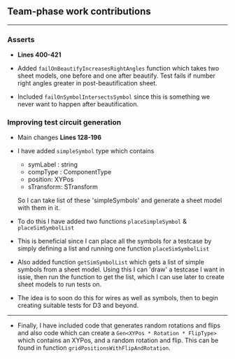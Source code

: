  ## Team-phase work contributions

 ---------------------

 ### Asserts

 - **Lines 400-421**
  - Added `failOnBeautifyIncreasesRightAngles` function which takes two sheet models, one before and one after beautify. Test fails if number right angles greater in post-beautification sheet.

 - Included `failOnSymbolIntersectsSymbol` since this is something we never want to happen after beautification.

 ### Improving test circuit generation

  - Main changes **Lines 128-196**

  - I have added `simpleSymbol` type which contains

    -   symLabel : string
    -   compType : ComponentType
    -   position: XYPos
    -   sTransform: STransform
    
    So I can take list of these 'simpleSymbols' and generate a sheet model with them in it.

 - To do this I have added two functions `placeSimpleSymbol` & `placeSimSymbolList`

  - This is beneficial since I can place all the symbols for a testcase by simply defining a list and running one function `placeSimSymbolList`

  - Also added function `getSimSymbolList` which gets a list of simple symbols from a sheet model. Using this I can 'draw' a testcase I want in issie, then run the function to get the list, which I can use later to create sheet models to run tests on.

 - The idea is to soon do this for wires as well as symbols, then to begin creating suitable tests for D3 and beyond.

 -------------

 - Finally, I have included code that generates random rotations and flips and also code which can create a `Gen<XYPos * Rotation * FlipType>` which contains an XYPos, and a random rotation and flip. This can be found in function `gridPositionsWithFlipAndRotation`.

